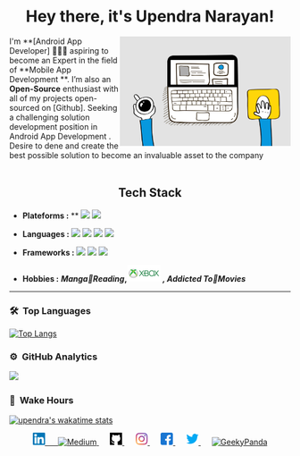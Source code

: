 <h1 align="center"> Hey there, it's Upendra Narayan!</h1>


<img align="right" width="306px" src="https://github.com/upendra-bajpai/upendra-bajpai/blob/master/dev.gif" />


I'm **[Android  App Developer] 👨🏻‍💻 aspiring to become an Expert in the field of **Mobile App Development **. I’m also an **Open-Source** enthusiast with all of my projects open-sourced on [Github]. Seeking a challenging solution
development position in Android App Development . Desire to dene and create the best possible
solution to become an invaluable asset to the company
<br/>
<br/>
<h2 align="center">Tech Stack</h2>

- **Plateforms :** ** <img src="https://img.shields.io/badge/AI,ML%20-%2314354C.svg?&style=for-the-badge&logo=tensorflow&logoColor=orange"/> <img src="https://www.gstatic.com/devrel-devsite/prod/v36e9b4a2fdc696650f09851e8c880b958655492821ded3455f80aaef87b6b52b/android/images/lockup.svg" width=70/>
- **Languages :** <img src="https://img.shields.io/badge/python%20-%2314354C.svg?&style=for-the-badge&logo=python&logoColor=white"/> 	<img src="https://img.shields.io/badge/dart-%230175C2.svg?&style=for-the-badge&logo=dart&logoColor=white"/> 	<img src="https://img.shields.io/badge/java-%23ED8B00.svg?&style=for-the-badge&logo=java&logoColor=white"/> 	<img src="https://img.shields.io/badge/Kotlin%20-%2300599C.svg?&style=for-the-badge&logo=kotlin%2B%2B&ogoColor=white"/>

- **Frameworks :** <img src="https://img.shields.io/badge/Flutter%20-%2302569B.svg?&style=for-the-badge&logo=Flutter&logoColor=white" />	<!-- <img src="https://img.shields.io/badge/django%20-%23092E20.svg?&style=for-the-badge&logo=django&logoColor=white"/> -->	<img src="https://img.shields.io/badge/Android%20-%23DD0031.svg?&style=for-the-badge&logo=android&logoColor=white"/>	<img src="https://img.shields.io/badge/Jekyll%20-%2320232a.svg?&style=for-the-badge&logo=jekyll&logoColor=%2361DAFB"/>
<!-- , <img src="https://www.vectorlogo.zone/logos/nestjs/nestjs-ar21.svg" width=80/> -->

<!-- - **Databses :** <img src="https://raw.githubusercontent.com/dev-akshat/archive/main/images/svgs/database/cloud_firestore.svg" width=100/>, <img src="https://raw.githubusercontent.com/dev-akshat/archive/main/images/svgs/database/postgresql.svg" width=80/>, <img src="https://raw.githubusercontent.com/dev-akshat/archive/main/images/svgs/database/oracle.svg" width=80/> -->

- **Hobbies :** **_Manga📜Reading_,<img src="https://raw.githubusercontent.com/dev-akshat/archive/main/images/svgs/mini/xbox.svg" width=60/>** **_, Addicted To👀Movies_**

<hr/>

 ### 🛠 &nbsp;Top Languages

[![Top Langs](https://github-readme-stats.vercel.app/api/top-langs/?username=upendra-bajpai&layout=compact&hide=Ruby)](https://github.com/anuraghazra/github-readme-stats)


### ⚙️ &nbsp;GitHub Analytics

<p align="left" markdown="1">
<a href="https://github.com/upendra-bajpai">
  <img height="180em" src="https://github-readme-stats.vercel.app/api?username=upendra-bajpai&show_icons=true&theme=algolia&include_all_commits=true&count_private=true"/>
  <!-- <img height="180em" src="https://github-readme-stats.vercel.app/api/wakatime/?username=upendra-bajpai&layout=compact&langs_count=8&theme=algolia"/> -->
</a>
</p>

### 👀 &nbsp;Wake Hours
[![upendra's wakatime stats](https://github-readme-stats.vercel.app/api/wakatime?username=op)](https://github.com/anuraghazra/github-readme-stats)

<p align="center">

  <a href="https://www.linkedin.com/in/upendrabajpai/">
    <img  alt="Linkedin" width="22px" src="https://raw.githubusercontent.com/dev-akshat/archive/main/images/svgs/social_media/linkedin.svg"/>
  &nbsp&nbsp&nbsp&nbsp
   <a href="https://medium.com/@supernovaplazma">
    <img  alt="Medium" width="22px" src="https://medium.com/favicon.ico"/>
  </a> 
  &nbsp&nbsp&nbsp&nbsp
  <a href="https://github.com/upendra-bajpai">
    <img alt="GitHub" width="22px" target="_blank" src="https://raw.githubusercontent.com/dev-akshat/archive/main/images/svgs/social_media/github.svg"/>
  </a>
  &nbsp&nbsp&nbsp&nbsp
  <a href="https://www.instagram.com/bajpaiupendra">
    <img  alt="Instagram" width="22px" target="_blank" src="https://raw.githubusercontent.com/dev-akshat/archive/main/images/svgs/social_media/instagram.svg"/>
  </a>
  &nbsp&nbsp&nbsp&nbsp
  <a href="https://www.facebook.com/upendra.bajpai.90">
    <img alt="Facebook" width="22px" target="_blank" src="https://raw.githubusercontent.com/dev-akshat/archive/main/images/svgs/social_media/facebook.svg"/>
  </a>
  &nbsp&nbsp&nbsp&nbsp
  <a href="https://twitter.com/bajpaiupendra">
    <img alt="Twitter" width="22px" target="_blank" src="https://raw.githubusercontent.com/dev-akshat/archive/main/images/svgs/social_media/twitter.svg"/>
  </a>
 &nbsp&nbsp&nbsp&nbsp
  <a href="https://geekypanda.ml">
    <img alt="GeekyPanda" width="22px" target="_blank" src="https://github.com/upendra-bajpai/upendra-bajpai/blob/master/favicon.ico"/>
  </a>

</p>
